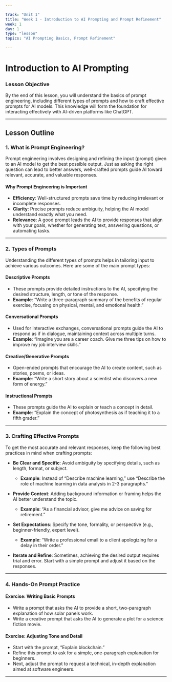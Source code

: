 ```yaml
---

track: "Unit 1"  
title: "Week 1 - Introduction to AI Prompting and Prompt Refinement"  
week: 1  
day: 1  
type: "lesson"  
topics: "AI Prompting Basics, Prompt Refinement"  

---
```


# **Introduction to AI Prompting**

### **Lesson Objective**
By the end of this lesson, you will understand the basics of prompt engineering, including different types of prompts and how to craft effective prompts for AI models. This knowledge will form the foundation for interacting effectively with AI-driven platforms like ChatGPT.

---

## **Lesson Outline**

### **1. What is Prompt Engineering?**
Prompt engineering involves designing and refining the input (prompt) given to an AI model to get the best possible output. Just as asking the right question can lead to better answers, well-crafted prompts guide AI toward relevant, accurate, and valuable responses.

#### **Why Prompt Engineering is Important**
- **Efficiency**: Well-structured prompts save time by reducing irrelevant or incomplete responses.
- **Clarity**: Precise prompts reduce ambiguity, helping the AI model understand exactly what you need.
- **Relevance**: A good prompt leads the AI to provide responses that align with your goals, whether for generating text, answering questions, or automating tasks.

---

### **2. Types of Prompts**

Understanding the different types of prompts helps in tailoring input to achieve various outcomes. Here are some of the main prompt types:

#### **Descriptive Prompts**
- These prompts provide detailed instructions to the AI, specifying the desired structure, length, or tone of the response.
- **Example**: “Write a three-paragraph summary of the benefits of regular exercise, focusing on physical, mental, and emotional health.”

#### **Conversational Prompts**
- Used for interactive exchanges, conversational prompts guide the AI to respond as if in dialogue, maintaining context across multiple turns.
- **Example**: “Imagine you are a career coach. Give me three tips on how to improve my job interview skills.”

#### **Creative/Generative Prompts**
- Open-ended prompts that encourage the AI to create content, such as stories, poems, or ideas.
- **Example**: “Write a short story about a scientist who discovers a new form of energy.”

#### **Instructional Prompts**
- These prompts guide the AI to explain or teach a concept in detail.
- **Example**: “Explain the concept of photosynthesis as if teaching it to a fifth grader.”

---

### **3. Crafting Effective Prompts**

To get the most accurate and relevant responses, keep the following best practices in mind when crafting prompts:

- **Be Clear and Specific**: Avoid ambiguity by specifying details, such as length, format, or subject.
  - **Example**: Instead of “Describe machine learning,” use “Describe the role of machine learning in data analysis in 2-3 paragraphs.”

- **Provide Context**: Adding background information or framing helps the AI better understand the topic.
  - **Example**: “As a financial advisor, give me advice on saving for retirement.”

- **Set Expectations**: Specify the tone, formality, or perspective (e.g., beginner-friendly, expert level).
  - **Example**: “Write a professional email to a client apologizing for a delay in their order.”

- **Iterate and Refine**: Sometimes, achieving the desired output requires trial and error. Start with a simple prompt and adjust it based on the responses.

---

### **4. Hands-On Prompt Practice**

#### **Exercise: Writing Basic Prompts**
- Write a prompt that asks the AI to provide a short, two-paragraph explanation of how solar panels work.
- Write a creative prompt that asks the AI to generate a plot for a science fiction movie.

#### **Exercise: Adjusting Tone and Detail**
- Start with the prompt, “Explain blockchain.”
- Refine this prompt to ask for a simple, one-paragraph explanation for beginners.
- Next, adjust the prompt to request a technical, in-depth explanation aimed at software engineers.

---

